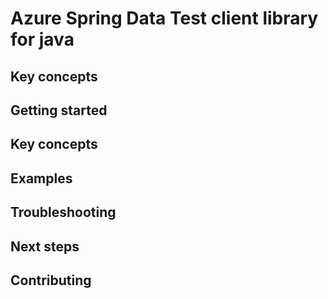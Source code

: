 # Azure Spring Data Test client library for java

## Key concepts
## Getting started
## Key concepts
## Examples
## Troubleshooting
## Next steps
## Contributing
